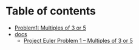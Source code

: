 # Table of contents

* [Problem1:  Multiples of 3 or 5](README.md)
* [docs](docs/README.md)
  * [Project Euler Problem 1 – Multiples of 3 or 5](docs/index.md)
